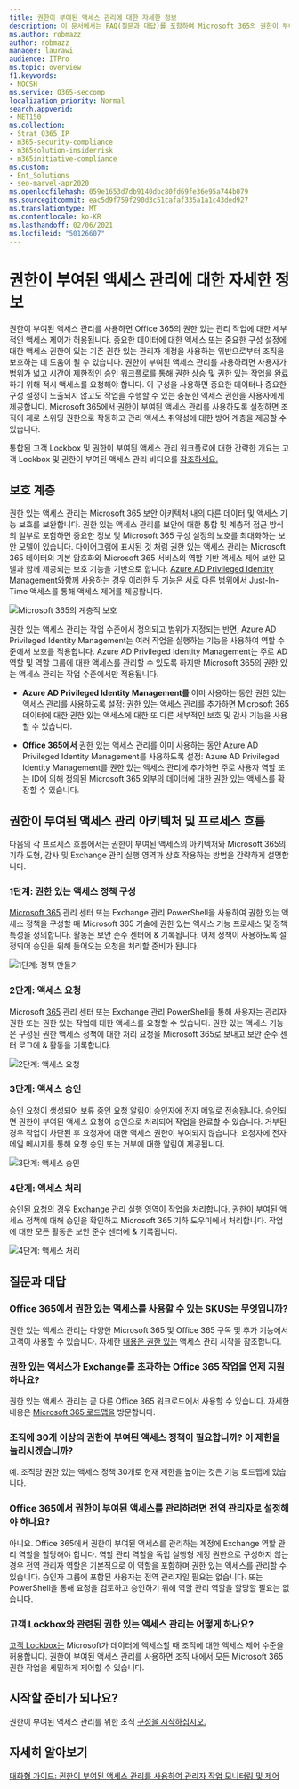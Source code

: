 ```yaml
---
title: 권한이 부여된 액세스 관리에 대한 자세한 정보
description: 이 문서에서는 FAQ(질문과 대답)를 포함하여 Microsoft 365의 권한이 부여된 액세스 관리에 대한 개요를 제공합니다.
ms.author: robmazz
author: robmazz
manager: laurawi
audience: ITPro
ms.topic: overview
f1.keywords:
- NOCSH
ms.service: O365-seccomp
localization_priority: Normal
search.appverid:
- MET150
ms.collection:
- Strat_O365_IP
- m365-security-compliance
- m365solution-insiderrisk
- m365initiative-compliance
ms.custom:
- Ent_Solutions
- seo-marvel-apr2020
ms.openlocfilehash: 059e1653d7db9140dbc80fd69fe36e95a744b079
ms.sourcegitcommit: eac5d9f759f290d3c51cafaf335a1a1c43ded927
ms.translationtype: MT
ms.contentlocale: ko-KR
ms.lasthandoff: 02/06/2021
ms.locfileid: "50126607"
---
```

# <a name="learn-about-privileged-access-management"></a>권한이 부여된 액세스 관리에 대한 자세한 정보

권한이 부여된 액세스 관리를 사용하면 Office 365의 권한 있는 관리 작업에 대한 세부적인 액세스 제어가 허용됩니다. 중요한 데이터에 대한 액세스 또는 중요한 구성 설정에 대한 액세스 권한이 있는 기존 권한 있는 관리자 계정을 사용하는 위반으로부터 조직을 보호하는 데 도움이 될 수 있습니다. 권한이 부여된 액세스 관리를 사용하려면 사용자가 범위가 넓고 시간이 제한적인 승인 워크플로를 통해 권한 상승 및 권한 있는 작업을 완료하기 위해 적시 액세스를 요청해야 합니다. 이 구성을 사용하면 중요한 데이터나 중요한 구성 설정이 노출되지 않고도 작업을 수행할 수 있는 충분한 액세스 권한을 사용자에게 제공합니다. Microsoft 365에서 권한이 부여된 액세스 관리를 사용하도록 설정하면 조직이 제로 스위딩 권한으로 작동하고 관리 액세스 취약성에 대한 방어 계층을 제공할 수 있습니다.

통합된 고객 Lockbox 및 권한이 부여된 액세스 관리 워크플로에 대한 간략한 개요는 고객 Lockbox 및 권한이 부여된 액세스 관리 비디오를 [참조하세요.](https://go.microsoft.com/fwlink/?linkid=2066800)

## <a name="layers-of-protection"></a>보호 계층

권한 있는 액세스 관리는 Microsoft 365 보안 아키텍처 내의 다른 데이터 및 액세스 기능 보호를 보완합니다. 권한 있는 액세스 관리를 보안에 대한 통합 및 계층적 접근 방식의 일부로 포함하면 중요한 정보 및 Microsoft 365 구성 설정의 보호를 최대화하는 보안 모델이 있습니다. 다이어그램에 표시된 것 처럼 권한 있는 액세스 관리는 Microsoft 365 데이터의 기본 암호화와 Microsoft 365 서비스의 역할 기반 액세스 제어 보안 모델과 함께 제공되는 보호 기능을 기반으로 합니다. [Azure AD Privileged Identity Management와](/azure/active-directory/active-directory-privileged-identity-management-configure)함께 사용하는 경우 이러한 두 기능은 서로 다른 범위에서 Just-In-Time 액세스를 통해 액세스 제어를 제공합니다.

![Microsoft 365의 계층적 보호](../media/pam-layered-protection.png)

권한 있는 액세스 관리는 작업  수준에서 정의되고 범위가 지정되는 반면, Azure  AD Privileged Identity Management는 여러 작업을 실행하는 기능을 사용하여 역할 수준에서 보호를 적용합니다. Azure AD Privileged Identity Management는 주로 AD 역할 및 역할 그룹에 대한 액세스를 관리할 수 있도록 하지만 Microsoft 365의 권한 있는 액세스 관리는 작업 수준에서만 적용됩니다.

- **Azure AD Privileged Identity Management를** 이미 사용하는 동안 권한 있는 액세스 관리를 사용하도록 설정: 권한 있는 액세스 관리를 추가하면 Microsoft 365 데이터에 대한 권한 있는 액세스에 대한 또 다른 세부적인 보호 및 감사 기능을 사용할 수 있습니다.

- **Office 365에서**  권한 있는 액세스 관리를 이미 사용하는 동안 Azure AD Privileged Identity Management를 사용하도록 설정:  Azure AD Privileged Identity Management를 권한 있는 액세스 관리에 추가하면 주로 사용자 역할 또는 ID에 의해 정의된 Microsoft 365 외부의 데이터에 대한 권한 있는 액세스를 확장할 수 있습니다.  

## <a name="privileged-access-management-architecture-and-process-flow"></a>권한이 부여된 액세스 관리 아키텍처 및 프로세스 흐름

다음의 각 프로세스 흐름에서는 권한이 부여된 액세스의 아키텍처와 Microsoft 365의 기하 도형, 감사 및 Exchange 관리 실행 영역과 상호 작용하는 방법을 간략하게 설명합니다.

### <a name="step-1-configure-a-privileged-access-policy"></a>1단계: 권한 있는 액세스 정책 구성

[Microsoft 365](https://admin.microsoft.com) 관리 센터 또는 Exchange 관리 PowerShell을 사용하여 권한 있는 액세스 정책을 구성할 때 Microsoft 365 기술에 권한 있는 액세스 기능 프로세스 및 정책 특성을 정의합니다. 활동은 보안 준수 센터에 &amp; 기록됩니다. 이제 정책이 사용하도록 설정되어 승인을 위해 들어오는 요청을 처리할 준비가 됩니다.

![1단계: 정책 만들기](../media/pam-step1-policy-creation.jpg)

### <a name="step-2-access-request"></a>2단계: 액세스 요청

Microsoft [365](https://admin.microsoft.com) 관리 센터 또는 Exchange 관리 PowerShell을 통해 사용자는 관리자 권한 또는 권한 있는 작업에 대한 액세스를 요청할 수 있습니다. 권한 있는 액세스 기능은 구성된 권한 액세스 정책에 대한 처리 요청을 Microsoft 365로 보내고 보안 준수 센터 로그에 &amp; 활동을 기록합니다.

![2단계: 액세스 요청](../media/pam-step2-access-request.jpg)

### <a name="step-3-access-approval"></a>3단계: 액세스 승인

승인 요청이 생성되어 보류 중인 요청 알림이 승인자에 전자 메일로 전송됩니다. 승인되면 권한이 부여된 액세스 요청이 승인으로 처리되어 작업을 완료할 수 있습니다. 거부된 경우 작업이 차단된 후 요청자에 대한 액세스 권한이 부여되지 않습니다. 요청자에 전자 메일 메시지를 통해 요청 승인 또는 거부에 대한 알림이 제공됩니다.

![3단계: 액세스 승인](../media/pam-step3-access-approval.jpg)

### <a name="step-4-access-processing"></a>4단계: 액세스 처리

승인된 요청의 경우 Exchange 관리 실행 영역이 작업을 처리합니다. 권한이 부여된 액세스 정책에 대해 승인을 확인하고 Microsoft 365 기하 도우미에서 처리합니다. 작업에 대한 모든 활동은 보안 준수 센터에 &amp; 기록됩니다.

![4단계: 액세스 처리](../media/pam-step4-access-processing.jpg)

## <a name="frequently-asked-questions"></a>질문과 대답

### <a name="what-skus-can-use-privileged-access-in-office-365"></a>Office 365에서 권한 있는 액세스를 사용할 수 있는 SKUS는 무엇입니까?

권한 있는 액세스 관리는 다양한 Microsoft 365 및 Office 365 구독 및 추가 기능에서 고객이 사용할 수 있습니다. 자세한 [내용은 권한 있는](privileged-access-management-configuration.md) 액세스 관리 시작을 참조합니다.

### <a name="when-will-privileged-access-support-office-365-workloads-beyond-exchange"></a>권한 있는 액세스가 Exchange를 초과하는 Office 365 작업을 언제 지원하나요?

권한 있는 액세스 관리는 곧 다른 Office 365 워크로드에서 사용할 수 있습니다. 자세한 내용은 [Microsoft 365 로드맵을](https://www.microsoft.com/microsoft-365/roadmap) 방문합니다.

### <a name="my-organization-needs-more-than-30-privileged-access-policies-will-this-limit-be-increased"></a>조직에 30개 이상의 권한이 부여된 액세스 정책이 필요합니까? 이 제한을 늘리시겠습니까?

예. 조직당 권한 있는 액세스 정책 30개로 현재 제한을 높이는 것은 기능 로드맵에 있습니다.

### <a name="do-i-need-to-be-a-global-admin-to-manage-privileged-access-in-office-365"></a>Office 365에서 권한이 부여된 액세스를 관리하려면 전역 관리자로 설정해야 하나요?

아니요. Office 365에서 권한이 부여된 액세스를 관리하는 계정에 Exchange 역할 관리 역할을 할당해야 합니다. 역할 관리 역할을 독립 실행형 계정 권한으로 구성하지 않는 경우 전역 관리자 역할은 기본적으로 이 역할을 포함하며 권한 있는 액세스를 관리할 수 있습니다. 승인자 그룹에 포함된 사용자는 전역 관리자일 필요는 없습니다. 또는 PowerShell을 통해 요청을 검토하고 승인하기 위해 역할 관리 역할을 할당할 필요는 없습니다.

### <a name="how-is-privileged-access-management-related-to-customer-lockbox"></a>고객 Lockbox와 관련된 권한 있는 액세스 관리는 어떻게 하나요?

[고객 Lockbox는](/office365/admin/manage/customer-lockbox-requests) Microsoft가 데이터에 액세스할 때 조직에 대한 액세스 제어 수준을 허용합니다. 권한이 부여된 액세스 관리를 사용하면 조직 내에서 모든 Microsoft 365 권한 작업을 세밀하게 제어할 수 있습니다.

## <a name="ready-to-get-started"></a>시작할 준비가 되나요?

권한이 부여된 액세스 관리를 위한 조직 [구성을 시작하십시오.](privileged-access-management-configuration.md)

## <a name="learn-more"></a>자세히 알아보기

[대화형 가이드: 권한이 부여된 액세스 관리를 사용하여 관리자 작업 모니터링 및 제어](https://content.cloudguides.com/guides/Privileged%20Access%20Management)
